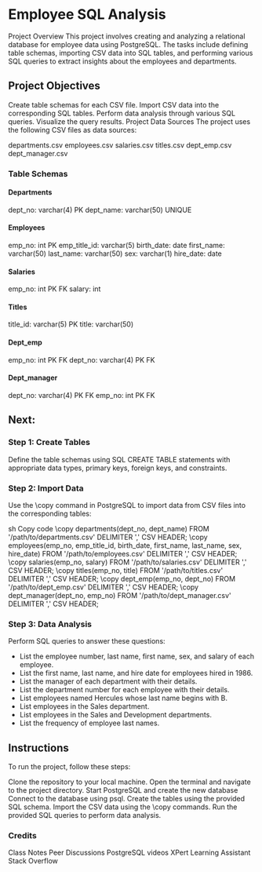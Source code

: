 # Employee SQL Analysis
Project Overview
This project involves creating and analyzing a relational database for employee data using PostgreSQL. The tasks include defining table schemas, importing CSV data into SQL tables, and performing various SQL queries to extract insights about the employees and departments.

## Project Objectives
Create table schemas for each CSV file.
Import CSV data into the corresponding SQL tables.
Perform data analysis through various SQL queries.
Visualize the query results.
Project Data Sources
The project uses the following CSV files as data sources:

departments.csv
employees.csv
salaries.csv
titles.csv
dept_emp.csv
dept_manager.csv

### Table Schemas

#### Departments
dept_no: varchar(4) PK
dept_name: varchar(50) UNIQUE

#### Employees
emp_no: int PK
emp_title_id: varchar(5)
birth_date: date
first_name: varchar(50)
last_name: varchar(50)
sex: varchar(1)
hire_date: date

#### Salaries
emp_no: int PK FK
salary: int

#### Titles
title_id: varchar(5) PK
title: varchar(50)

#### Dept_emp
emp_no: int PK FK
dept_no: varchar(4) PK FK

#### Dept_manager
dept_no: varchar(4) PK FK
emp_no: int PK FK

## Next:

### Step 1: Create Tables
Define the table schemas using SQL CREATE TABLE statements with appropriate data types, primary keys, foreign keys, and constraints.

### Step 2: Import Data
Use the \copy command in PostgreSQL to import data from CSV files into the corresponding tables:

sh
Copy code
\copy departments(dept_no, dept_name) FROM '/path/to/departments.csv' DELIMITER ',' CSV HEADER;
\copy employees(emp_no, emp_title_id, birth_date, first_name, last_name, sex, hire_date) FROM '/path/to/employees.csv' DELIMITER ',' CSV HEADER;
\copy salaries(emp_no, salary) FROM '/path/to/salaries.csv' DELIMITER ',' CSV HEADER;
\copy titles(emp_no, title) FROM '/path/to/titles.csv' DELIMITER ',' CSV HEADER;
\copy dept_emp(emp_no, dept_no) FROM '/path/to/dept_emp.csv' DELIMITER ',' CSV HEADER;
\copy dept_manager(dept_no, emp_no) FROM '/path/to/dept_manager.csv' DELIMITER ',' CSV HEADER;

### Step 3: Data Analysis
Perform SQL queries to answer these questions:

- List the employee number, last name, first name, sex, and salary of each employee.
- List the first name, last name, and hire date for employees hired in 1986.
- List the manager of each department with their details.
- List the department number for each employee with their details.
- List employees named Hercules whose last name begins with B.
- List employees in the Sales department.
- List employees in the Sales and Development departments.
- List the frequency of employee last names.

## Instructions
To run the project, follow these steps:

Clone the repository to your local machine.
Open the terminal and navigate to the project directory.
Start PostgreSQL and create the new database
Connect to the database using psql.
Create the tables using the provided SQL schema.
Import the CSV data using the \copy commands.
Run the provided SQL queries to perform data analysis.

### Credits
Class Notes
Peer Discussions
PostgreSQL videos
XPert Learning Assistant
Stack Overflow
